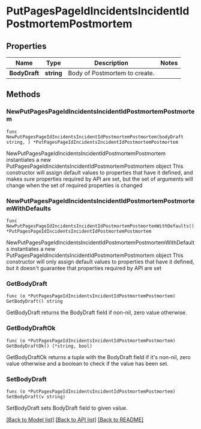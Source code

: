 # PutPagesPageIdIncidentsIncidentIdPostmortemPostmortem

## Properties

Name | Type | Description | Notes
------------ | ------------- | ------------- | -------------
**BodyDraft** | **string** | Body of Postmortem to create. | 

## Methods

### NewPutPagesPageIdIncidentsIncidentIdPostmortemPostmortem

`func NewPutPagesPageIdIncidentsIncidentIdPostmortemPostmortem(bodyDraft string, ) *PutPagesPageIdIncidentsIncidentIdPostmortemPostmortem`

NewPutPagesPageIdIncidentsIncidentIdPostmortemPostmortem instantiates a new PutPagesPageIdIncidentsIncidentIdPostmortemPostmortem object
This constructor will assign default values to properties that have it defined,
and makes sure properties required by API are set, but the set of arguments
will change when the set of required properties is changed

### NewPutPagesPageIdIncidentsIncidentIdPostmortemPostmortemWithDefaults

`func NewPutPagesPageIdIncidentsIncidentIdPostmortemPostmortemWithDefaults() *PutPagesPageIdIncidentsIncidentIdPostmortemPostmortem`

NewPutPagesPageIdIncidentsIncidentIdPostmortemPostmortemWithDefaults instantiates a new PutPagesPageIdIncidentsIncidentIdPostmortemPostmortem object
This constructor will only assign default values to properties that have it defined,
but it doesn't guarantee that properties required by API are set

### GetBodyDraft

`func (o *PutPagesPageIdIncidentsIncidentIdPostmortemPostmortem) GetBodyDraft() string`

GetBodyDraft returns the BodyDraft field if non-nil, zero value otherwise.

### GetBodyDraftOk

`func (o *PutPagesPageIdIncidentsIncidentIdPostmortemPostmortem) GetBodyDraftOk() (*string, bool)`

GetBodyDraftOk returns a tuple with the BodyDraft field if it's non-nil, zero value otherwise
and a boolean to check if the value has been set.

### SetBodyDraft

`func (o *PutPagesPageIdIncidentsIncidentIdPostmortemPostmortem) SetBodyDraft(v string)`

SetBodyDraft sets BodyDraft field to given value.



[[Back to Model list]](../README.md#documentation-for-models) [[Back to API list]](../README.md#documentation-for-api-endpoints) [[Back to README]](../README.md)


